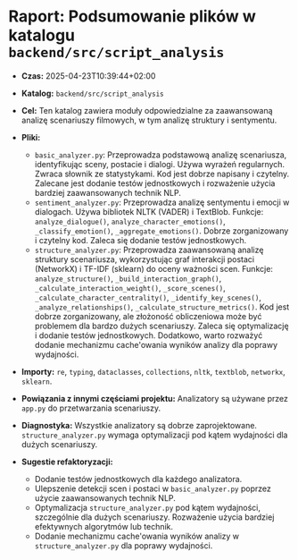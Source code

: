 # Raport: Podsumowanie plików w katalogu `backend/src/script_analysis`

- **Czas:** 2025-04-23T10:39:44+02:00

- **Katalog:** `backend/src/script_analysis`

- **Cel:** Ten katalog zawiera moduły odpowiedzialne za zaawansowaną analizę scenariuszy filmowych, w tym analizę struktury i sentymentu.

- **Pliki:**

  - `basic_analyzer.py`: Przeprowadza podstawową analizę scenariusza, identyfikując sceny, postacie i dialogi. Używa wyrażeń regularnych. Zwraca słownik ze statystykami. Kod jest dobrze napisany i czytelny. Zalecane jest dodanie testów jednostkowych i rozważenie użycia bardziej zaawansowanych technik NLP.
  - `sentiment_analyzer.py`: Przeprowadza analizę sentymentu i emocji w dialogach. Używa bibliotek NLTK (VADER) i TextBlob. Funkcje: `analyze_dialogue()`, `analyze_character_emotions()`, `_classify_emotion()`, `_aggregate_emotions()`. Dobrze zorganizowany i czytelny kod. Zaleca się dodanie testów jednostkowych.
  - `structure_analyzer.py`: Przeprowadza zaawansowaną analizę struktury scenariusza, wykorzystując graf interakcji postaci (NetworkX) i TF-IDF (sklearn) do oceny ważności scen.  Funkcje: `analyze_structure()`, `_build_interaction_graph()`, `_calculate_interaction_weight()`, `_score_scenes()`, `_calculate_character_centrality()`, `_identify_key_scenes()`, `_analyze_relationships()`, `_calculate_structure_metrics()`.  Kod jest dobrze zorganizowany, ale złożoność obliczeniowa może być problemem dla bardzo dużych scenariuszy. Zaleca się optymalizację i dodanie testów jednostkowych.  Dodatkowo, warto rozważyć dodanie mechanizmu cache'owania wyników analizy dla poprawy wydajności.

- **Importy:** `re`, `typing`, `dataclasses`, `collections`, `nltk`, `textblob`, `networkx`, `sklearn`.

- **Powiązania z innymi częściami projektu:** Analizatory są używane przez `app.py` do przetwarzania scenariuszy.

- **Diagnostyka:** Wszystkie analizatory są dobrze zaprojektowane.  `structure_analyzer.py` wymaga optymalizacji pod kątem wydajności dla dużych scenariuszy.

- **Sugestie refaktoryzacji:**

  - Dodanie testów jednostkowych dla każdego analizatora.
  - Ulepszenie detekcji scen i postaci w `basic_analyzer.py` poprzez użycie zaawansowanych technik NLP.
  - Optymalizacja `structure_analyzer.py` pod kątem wydajności, szczególnie dla dużych scenariuszy. Rozważenie użycia bardziej efektywnych algorytmów lub technik.
  - Dodanie mechanizmu cache'owania wyników analizy w `structure_analyzer.py` dla poprawy wydajności.